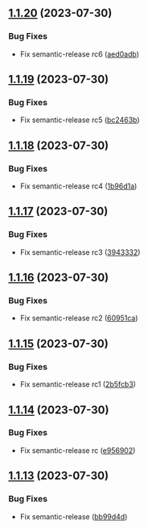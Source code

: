 ## [1.1.20](https://github.com/SylvanasCry/schema-registry-ajv/compare/v1.1.19...v1.1.20) (2023-07-30)


### Bug Fixes

* Fix semantic-release rc6 ([aed0adb](https://github.com/SylvanasCry/schema-registry-ajv/commit/aed0adbd9cfbbb78bc93e722625b6e166baa4687))

## [1.1.19](https://github.com/SylvanasCry/schema-registry-ajv/compare/v1.1.18...v1.1.19) (2023-07-30)


### Bug Fixes

* Fix semantic-release rc5 ([bc2463b](https://github.com/SylvanasCry/schema-registry-ajv/commit/bc2463b4c9e39edd64635e92cac2e4bd54cf5c13))

## [1.1.18](https://github.com/SylvanasCry/schema-registry-ajv/compare/v1.1.17...v1.1.18) (2023-07-30)


### Bug Fixes

* Fix semantic-release rc4 ([1b96d1a](https://github.com/SylvanasCry/schema-registry-ajv/commit/1b96d1a9f2b91f850cbee7dd68040b692b3c92bd))

## [1.1.17](https://github.com/SylvanasCry/schema-registry-ajv/compare/v1.1.16...v1.1.17) (2023-07-30)


### Bug Fixes

* Fix semantic-release rc3 ([3943332](https://github.com/SylvanasCry/schema-registry-ajv/commit/39433327ea51b83060600e245375faeba46ce786))

## [1.1.16](https://github.com/SylvanasCry/schema-registry-ajv/compare/v1.1.15...v1.1.16) (2023-07-30)


### Bug Fixes

* Fix semantic-release rc2 ([60951ca](https://github.com/SylvanasCry/schema-registry-ajv/commit/60951ca6b553e9f30af0b17498694e6d615e3c22))

## [1.1.15](https://github.com/SylvanasCry/schema-registry-ajv/compare/v1.1.14...v1.1.15) (2023-07-30)


### Bug Fixes

* Fix semantic-release rc1 ([2b5fcb3](https://github.com/SylvanasCry/schema-registry-ajv/commit/2b5fcb3b0d93bba52e2f18f7028ac5d5a1896c6b))

## [1.1.14](https://github.com/SylvanasCry/schema-registry-ajv/compare/v1.1.13...v1.1.14) (2023-07-30)


### Bug Fixes

* Fix semantic-release rc ([e956902](https://github.com/SylvanasCry/schema-registry-ajv/commit/e956902d4c655793b0187a865fa589b013b27df9))

## [1.1.13](https://github.com/SylvanasCry/schema-registry-ajv/compare/v1.1.12...v1.1.13) (2023-07-30)


### Bug Fixes

* Fix semantic-release ([bb99d4d](https://github.com/SylvanasCry/schema-registry-ajv/commit/bb99d4deeac2fed5cdfb0de1f59625803c1eb1d9))
